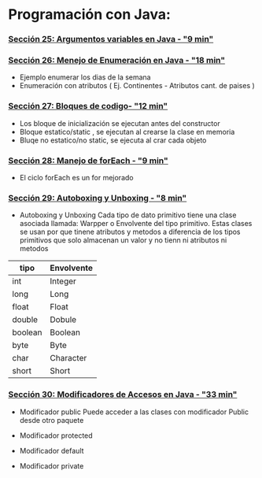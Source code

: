 # Programación con Java:

### [Sección 25: Argumentos variables en Java - "9 min" ](./seccion25)

### [Sección 26: Menejo de Enumeración en Java - "18 min" ](./seccion26)
* Ejemplo enumerar los dias de la semana
* Enumeración con atributos ( Ej. Continentes - Atributos cant. de paises )

### [Sección 27: Bloques de codigo- "12 min" ](./seccion27)
* Los bloque de inicialización se ejecutan antes del constructor
* Bloque estatico/static , se ejecutan al crearse la clase en memoria
* Bluqe no estatico/no static, se ejecuta al crar cada objeto

### [Sección 28: Manejo de forEach - "9 min" ](./seccion28)
* El ciclo forEach es un for mejorado

### [Sección 29: Autoboxing y Unboxing - "8 min" ](./seccion29)
* Autoboxing y Unboxing
Cada tipo de dato primitivo tiene una clase asociada llamada:
Warpper o Envolvente del tipo primitivo.
Estas clases se usan por que tinene atributos y metodos a diferencia de 
los tipos primitivos que solo almacenan un valor y no tienn ni atributos ni 
metodos

|tipo|Envolvente|
|-|-|
|int|Integer|
|long|Long|
|float|Float|
|double|Dobule|
|boolean|Boolean|
|byte|Byte|
|char|Character|
|short|Short|

### [Sección 30: Modificadores de Accesos en Java - "33 min" ](./seccion30)
* Modificador public
Puede acceder a las clases con modificador Public desde otro paquete

* Modificador protected
* Modificador default
* Modificador private
